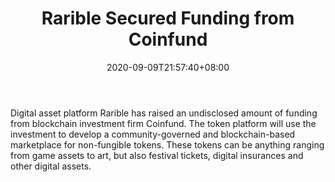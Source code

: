 ﻿---
title: "Rarible Secured Funding from Coinfund"
date: 2020-09-09T21:57:40+08:00
lastmod: 2020-09-09T16:45:40+08:00
draft: false
authors: ["Trent"]
description: "Digital asset platform Rarible has raised an undisclosed amount of funding from blockchain investment firm Coinfund. The token platform will use the investment to develop a community-governed and blockchain-based marketplace for non-fungible tokens. These tokens can be anything ranging from game assets to art, but also festival tickets, digital insurances and other digital assets."
featuredImage: "rarible-secured-funding-from-coinfund.png"
tags: ["Virtual World","Play to Earn"]
categories: ["news"]
news: ["Virtual World"]
weight: 
lightgallery: true
pinned: false
recommend: false
recommend1: false
---

Digital asset platform Rarible has raised an undisclosed amount of funding from blockchain investment firm Coinfund. The token platform will use the investment to develop a community-governed and blockchain-based marketplace for non-fungible tokens. These tokens can be anything ranging from game assets to art, but also festival tickets, digital insurances and other digital assets.

<!--more-->

